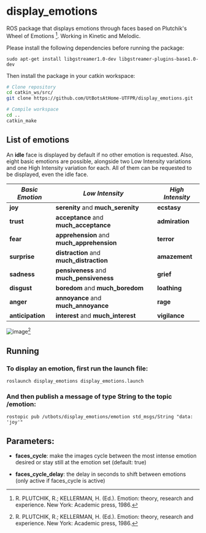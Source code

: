 # display_emotions
ROS package that displays emotions through faces based on Plutchik's Wheel of Emotions [^1]. Working in Kinetic and Melodic.

[^1]: R. PLUTCHIK, R.; KELLERMAN, H. (Ed.). Emotion: theory, research and experience. New York: Academic press, 1986.

Please install the following dependencies before running the package:

    sudo apt-get install libgstreamer1.0-dev libgstreamer-plugins-base1.0-dev

Then install the package in your catkin workspace:

```bash
# Clone repository
cd catkin_ws/src/
git clone https://github.com/UtBotsAtHome-UTFPR/display_emotions.git

# Compile workspace
cd ..
catkin_make
```

## List of emotions

An **idle** face is displayed by default if no other emotion is requested. Also, eight basic emotions are possible, alongside two Low Intensity variations and one High Intensity variation for each. All of them can be requested to be displayed, even the idle face.

|*Basic Emotion*|*Low Intensity*|*High Intensity*|
| -------- | -------- | -------- |
|**joy**|**serenity** and **much_serenity**|**ecstasy**|
|**trust**|**acceptance** and **much_acceptance**|**admiration**|
|**fear**|**apprehension** and **much_apprehension**|**terror**|
|**surprise**|**distraction** and **much_distraction**|**amazement**|
|**sadness**|**pensiveness** and **much_pensiveness**|**grief**|
|**disgust**|**boredom** and **much_boredom**|**loathing**|
|**anger**|**annoyance** and **much_annoyance**|**rage**|
|**anticipation**|**interest** and **much_interest**|**vigilance**|

![image](https://user-images.githubusercontent.com/78488285/210292061-99611369-8767-46bd-8c3e-35e19a0f1197.png)[^1]

## Running

### To display an emotion, first run the launch file:

    roslaunch display_emotions display_emotions.launch

### And then publish a message of type String to the topic /emotion:

    rostopic pub /utbots/display_emotions/emotion std_msgs/String "data: 'joy'"

## Parameters:

- **faces_cycle**: make the images cycle between the most intense emotion desired or stay still at the emotion set (default: true)

- **faces_cycle_delay**: the delay in seconds to shift between emotions (only active if faces_cycle is active)
